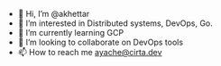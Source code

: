 - 👋 Hi, I’m @akhettar
- 👀 I’m interested in Distributed systems, DevOps, Go.
- 🌱 I’m currently learning GCP
- 💞️ I’m looking to collaborate on DevOps tools
- 📫 How to reach me ayache@cirta.dev

<!---
akhettar/akhettar is a ✨ special ✨ repository because its `README.md` (this file) appears on your GitHub profile.
You can click the Preview link to take a look at your changes.
--->
